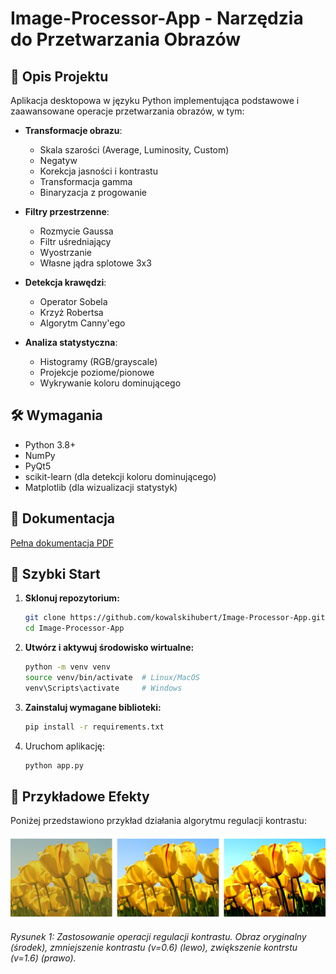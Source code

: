# Image-Processor-App - Narzędzia do Przetwarzania Obrazów

## 📌 Opis Projektu
Aplikacja desktopowa w języku Python implementująca podstawowe i zaawansowane operacje przetwarzania obrazów, w tym:

- **Transformacje obrazu**: 
  - Skala szarości (Average, Luminosity, Custom)
  - Negatyw
  - Korekcja jasności i kontrastu
  - Transformacja gamma
  - Binaryzacja z progowanie

- **Filtry przestrzenne**:
  - Rozmycie Gaussa
  - Filtr uśredniający
  - Wyostrzanie
  - Własne jądra splotowe 3x3

- **Detekcja krawędzi**:
  - Operator Sobela
  - Krzyż Robertsa
  - Algorytm Canny'ego

- **Analiza statystyczna**:
  - Histogramy (RGB/grayscale)
  - Projekcje poziome/pionowe
  - Wykrywanie koloru dominującego

## 🛠 Wymagania
- Python 3.8+
- NumPy
- PyQt5
- scikit-learn (dla detekcji koloru dominującego)
- Matplotlib (dla wizualizacji statystyk)

## 📘 Dokumentacja
[Pełna dokumentacja PDF](Documentation.pdf)


## 🚀 Szybki Start

1. **Sklonuj repozytorium:**

   ```bash
   git clone https://github.com/kowalskihubert/Image-Processor-App.git
   cd Image-Processor-App
   ```
   
2. **Utwórz i aktywuj środowisko wirtualne:**
    ```bash
    python -m venv venv
    source venv/bin/activate  # Linux/MacOS
    venv\Scripts\activate     # Windows
    ```

3. **Zainstaluj wymagane biblioteki:**

    ```bash
    pip install -r requirements.txt
    ```
    
4. Uruchom aplikację:

    ```bash
    python app.py
    ```

## 🌟 Przykładowe Efekty
Poniżej przedstawiono przykład działania algorytmu regulacji kontrastu:

![Efekt regulacji kontrastu](./static/img/contrast-3.png)

*Rysunek 1: Zastosowanie operacji regulacji kontrastu. Obraz oryginalny (środek), zmniejszenie kontrastu (v=0.6) (lewo), zwiększenie kontrstu (v=1.6) (prawo).*

